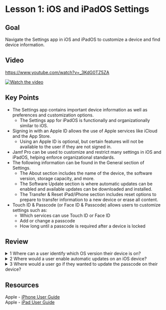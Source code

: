 # **Lesson 1: iOS and iPadOS Settings**
## Goal
Navigate the Settings app in iOS and iPadOS to customize a device and find device information.
## Video
https://www.youtube.com/watch?v=_3KdG0TZ5ZA

[![Watch the video](https://i.ytimg.com/vi_webp/_3KdG0TZ5ZA/sddefault.webp)](https://youtu.be/3KdG0TZ5ZA)
## Key Points
- The Settings app contains important device information as well as preferences and customization options.
  - The Settings app for iPadOS is functionally and organizationally similar to iOS.
- Signing in with an Apple ID allows the use of Apple services like iCloud and the App Store.
  - Using an Apple ID is optional, but certain features will not be available to the user if they are not signed in.
- Jamf Pro can be used to customize and restrict many settings in iOS and iPadOS, helping enforce organizational standards.
- The following information can be found in the General section of Settings.
  - The About section includes the name of the device, the software version, storage capacity, and more.
  - The Software Update section is where automatic updates can be enabled and available updates can be downloaded and installed.
  - The Transfer & Reset iPad/iPhone section includes reset options to prepare to transfer information to a new device or erase all content.
- Touch ID & Passcode (or Face ID & Passcode) allows users to customize settings such as:
  - Which services can use Touch ID or Face ID
  - Add or change a passcode
  - How long until a passcode is required after a device is locked
 ## Review
 <details>
   <Summary> 1 Where can a user identify which OS version their device is on?</Summary>
   Information about a device (including OS version, storage capacity, and serial number) can be found in the Settings app under ++General > About++.
 </details>
 <details>
   <Summary> 2 Where would a user enable automatic updates on an iOS device?</Summary>
   Software update settings and information can be found in the Settings app under General > Software Updates. Here automatic updates can be turned on or off.
 </details>
 <details>
   <Summary> 3 Where would a user go if they wanted to update the passcode on their device?</Summary>
   Passcode options can be found in the Settings app under Touch ID & Passcode (or Face ID & Passcode).
 </details>
 
 ## Resources
 Apple - [iPhone User Guide](https://support.apple.com/guide/iphone/welcome/ios)</br>
 Apple - [iPad User Guide](https://support.apple.com/guide/ipad/welcome/ipados)
